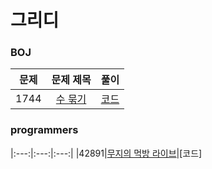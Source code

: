 # 그리디

### BOJ
문제|문제 제목|풀이|
|:---:|:---:|:---:|
|1744|[수 묶기]([https://www.acmicpc.net/problem/14889](https://www.acmicpc.net/problem/1744))|[코드](https://github.com/SunHyeYoon/PS/blob/main/%EC%95%8C%EA%B3%A0%EB%A6%AC%EC%A6%98/%EA%B7%B8%EB%A6%AC%EB%94%94/1744.py)|

### programmers
|:---:|:---:|:---:|
|42891|[무지의 먹방 라이브](https://school.programmers.co.kr/learn/courses/30/lessons/42891)|[코드]
